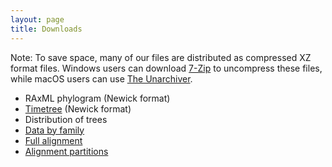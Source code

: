 ```yaml
---
layout: page
title: Downloads
---
```


Note: To save space, many of our files are distributed as compressed XZ format files. Windows users can download [7-Zip](http://www.7-zip.org/) to uncompress these files, while macOS users can use [The Unarchiver](https://theunarchiver.com/).

- RAxML phylogram (Newick format)
- [Timetree](actinopt_12k_treePL.tre.xz) (Newick format)
- Distribution of trees
- [Data by family](family/)
- [Full alignment](final_alignment.phylip.xz)
- [Alignment partitions](final_alignment.partitions)
